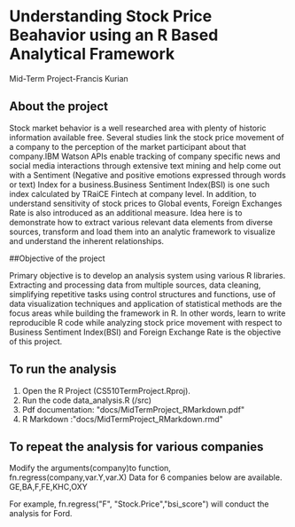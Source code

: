 # Understanding Stock Price Beahavior using an R Based Analytical Framework
Mid-Term Project-Francis Kurian

## About the project
Stock market behavior is a well researched area with plenty of historic information available free. Several studies link the stock price movement of a company to the perception of the market participant about that company.IBM Watson APIs enable tracking of company specific news and social media interactions through extensive text mining and help come out with a Sentiment (Negative and positive emotions expressed through words or text) Index for a business.Business Sentiment Index(BSI) is one such index calculated by TRaiCE Fintech at company level. In addition, to understand  sensitivity of stock prices to Global events, Foreign Exchanges Rate is also introduced as an additional measure.  Idea here is to demonstrate how to extract various relevant data elements from diverse sources, transform and load them into an analytic framework to visualize and understand the inherent relationships.

##Objective of the project

Primary objective is to develop an analysis system using various R libraries. Extracting and processing data from multiple sources, data cleaning, simplifying repetitive tasks using control structures and functions, use of data visualization techniques and application of statistical methods  are the focus areas while building the framework in R. In other words, learn to write reproducible R code while analyzing stock price movement with respect to Business Sentiment Index(BSI) and Foreign Exchange Rate is the objective of this project.

## To run the analysis
1. Open the R Project (CS510TermProject.Rproj).
2. Run the code data_analysis.R (/src)
3. Pdf documentation: "docs/MidTermProject_RMarkdown.pdf"
4. R Markdown :"docs/MidTermProject_RMarkdown.rmd"

## To repeat the analysis for various companies
Modify the arguments(company)to function, fn.regress(company,var.Y,var.X)
Data for 6 companies below are available. 
GE,BA,F,FE,KHC,OXY

For example, fn.regress("F", "Stock.Price","bsi_score") will conduct the analysis for Ford. 